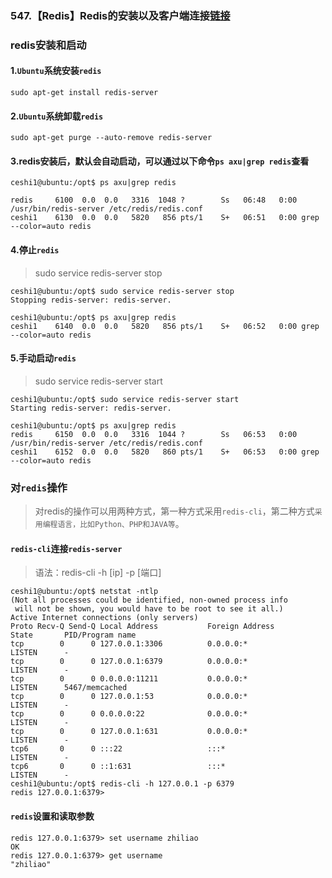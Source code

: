 ### 547.【Redis】Redis的安装以及客户端连接[链接](http://wangkaixiang.cn/python-flask/di-shi-sizhang-ff1a-redis-jiao-cheng.html)

### redis安装和启动

#### 1.`Ubuntu`系统安装`redis`
```shell
sudo apt-get install redis-server
```

#### 2.`Ubuntu`系统卸载`redis`
```shell
sudo apt-get purge --auto-remove redis-server
```

#### 3.redis安装后，默认会自动启动，可以通过以下命令`ps axu|grep redis`查看
```shell
ceshi1@ubuntu:/opt$ ps axu|grep redis

redis     6100  0.0  0.0   3316  1048 ?        Ss   06:48   0:00 /usr/bin/redis-server /etc/redis/redis.conf
ceshi1    6130  0.0  0.0   5820   856 pts/1    S+   06:51   0:00 grep --color=auto redis
```

#### 4.停止`redis`
> sudo service redis-server stop
```shell
ceshi1@ubuntu:/opt$ sudo service redis-server stop
Stopping redis-server: redis-server.

ceshi1@ubuntu:/opt$ ps axu|grep redis
ceshi1    6140  0.0  0.0   5820   856 pts/1    S+   06:52   0:00 grep --color=auto redis
```

#### 5.手动启动`redis`
> sudo service redis-server start
```shell
ceshi1@ubuntu:/opt$ sudo service redis-server start
Starting redis-server: redis-server.

ceshi1@ubuntu:/opt$ ps axu|grep redis
redis     6150  0.0  0.0   3316  1044 ?        Ss   06:53   0:00 /usr/bin/redis-server /etc/redis/redis.conf
ceshi1    6152  0.0  0.0   5820   860 pts/1    S+   06:53   0:00 grep --color=auto redis
```

### 对`redis`操作
> 对redis的操作可以用两种方式，第一种方式采用`redis-cli`，第二种方式`采用编程语言，比如Python、PHP和JAVA等`。

#### `redis-cli`连接`redis-server`
> 语法：redis-cli -h [ip] -p [端口]
```shell
ceshi1@ubuntu:/opt$ netstat -ntlp
(Not all processes could be identified, non-owned process info
 will not be shown, you would have to be root to see it all.)
Active Internet connections (only servers)
Proto Recv-Q Send-Q Local Address           Foreign Address         State       PID/Program name
tcp        0      0 127.0.0.1:3306          0.0.0.0:*               LISTEN      -               
tcp        0      0 127.0.0.1:6379          0.0.0.0:*               LISTEN      -               
tcp        0      0 0.0.0.0:11211           0.0.0.0:*               LISTEN      5467/memcached  
tcp        0      0 127.0.0.1:53            0.0.0.0:*               LISTEN      -               
tcp        0      0 0.0.0.0:22              0.0.0.0:*               LISTEN      -               
tcp        0      0 127.0.0.1:631           0.0.0.0:*               LISTEN      -               
tcp6       0      0 :::22                   :::*                    LISTEN      -               
tcp6       0      0 ::1:631                 :::*                    LISTEN      -               
ceshi1@ubuntu:/opt$ redis-cli -h 127.0.0.1 -p 6379
redis 127.0.0.1:6379> 
```

#### `redis`设置和读取参数
```shell
redis 127.0.0.1:6379> set username zhiliao
OK
redis 127.0.0.1:6379> get username
"zhiliao"
```